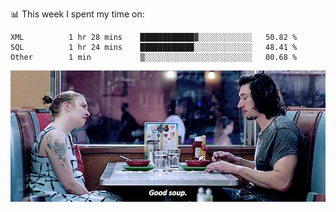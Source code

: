 📊 This week I spent my time on:
<!--START_SECTION:waka-->
```text
XML          1 hr 28 mins    ████████████▓░░░░░░░░░░░░   50.82 % 
SQL          1 hr 24 mins    ████████████░░░░░░░░░░░░░   48.41 % 
Other        1 min           ▒░░░░░░░░░░░░░░░░░░░░░░░░   00.68 % 
```
<!--END_SECTION:waka-->


![](goodSoup.gif)
